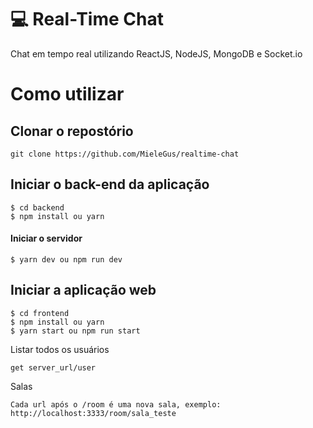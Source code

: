 
# 💻 Real-Time Chat
Chat em tempo real utilizando ReactJS, NodeJS, MongoDB e Socket.io

# Como utilizar

## Clonar o repostório
```
git clone https://github.com/MieleGus/realtime-chat
```

## Iniciar o back-end da aplicação
```
$ cd backend
$ npm install ou yarn
```
#### Iniciar o servidor
```
$ yarn dev ou npm run dev
```

## Iniciar a aplicação web
```
$ cd frontend
$ npm install ou yarn
$ yarn start ou npm run start
```


 Listar todos os usuários 
 ```
 get server_url/user
 ```
Salas
 ```
 Cada url após o /room é uma nova sala, exemplo: http://localhost:3333/room/sala_teste
 ```
